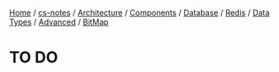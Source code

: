 [Home](https://mengxianbin.github.io) /
[cs-notes](https://mengxianbin.github.io/cs-notes/site) /
[Architecture](https://mengxianbin.github.io/cs-notes/site/Architecture) /
[Components](https://mengxianbin.github.io/cs-notes/site/Architecture/Components) /
[Database](https://mengxianbin.github.io/cs-notes/site/Architecture/Components/Database) /
[Redis](https://mengxianbin.github.io/cs-notes/site/Architecture/Components/Database/Redis) /
[Data Types](https://mengxianbin.github.io/cs-notes/site/Architecture/Components/Database/Redis/Data%20Types) /
[Advanced](https://mengxianbin.github.io/cs-notes/site/Architecture/Components/Database/Redis/Data%20Types/Advanced) /
[BitMap](https://mengxianbin.github.io/cs-notes/site/Architecture/Components/Database/Redis/Data%20Types/Advanced/BitMap)

# TO DO
